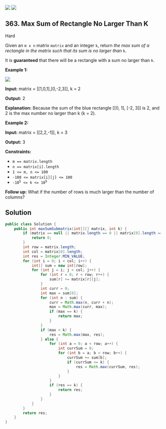 [![](https://img.shields.io/github/stars/javadev/LeetCode-in-Java?label=Stars&style=flat-square)](https://github.com/javadev/LeetCode-in-Java)
[![](https://img.shields.io/github/forks/javadev/LeetCode-in-Java?label=Fork%20me%20on%20GitHub%20&style=flat-square)](https://github.com/javadev/LeetCode-in-Java/fork)

## 363\. Max Sum of Rectangle No Larger Than K

Hard

Given an `m x n` matrix `matrix` and an integer `k`, return _the max sum of a rectangle in the matrix such that its sum is no larger than_ `k`.

It is **guaranteed** that there will be a rectangle with a sum no larger than `k`.

**Example 1:**

![](https://assets.leetcode.com/uploads/2021/03/18/sum-grid.jpg)

**Input:** matrix = \[\[1,0,1],[0,-2,3]], k = 2

**Output:** 2

**Explanation:** Because the sum of the blue rectangle [[0, 1], [-2, 3]] is 2, and 2 is the max number no larger than k (k = 2). 

**Example 2:**

**Input:** matrix = \[\[2,2,-1]], k = 3

**Output:** 3 

**Constraints:**

*   `m == matrix.length`
*   `n == matrix[i].length`
*   `1 <= m, n <= 100`
*   `-100 <= matrix[i][j] <= 100`
*   <code>-10<sup>5</sup> <= k <= 10<sup>5</sup></code>

**Follow up:** What if the number of rows is much larger than the number of columns?

## Solution

```java
public class Solution {
    public int maxSumSubmatrix(int[][] matrix, int k) {
        if (matrix == null || matrix.length == 0 || matrix[0].length == 0) {
            return 0;
        }
        int row = matrix.length;
        int col = matrix[0].length;
        int res = Integer.MIN_VALUE;
        for (int i = 0; i < col; i++) {
            int[] sum = new int[row];
            for (int j = i; j < col; j++) {
                for (int r = 0; r < row; r++) {
                    sum[r] += matrix[r][j];
                }
                int curr = 0;
                int max = sum[0];
                for (int n : sum) {
                    curr = Math.max(n, curr + n);
                    max = Math.max(curr, max);
                    if (max == k) {
                        return max;
                    }
                }
                if (max < k) {
                    res = Math.max(max, res);
                } else {
                    for (int a = 0; a < row; a++) {
                        int currSum = 0;
                        for (int b = a; b < row; b++) {
                            currSum += sum[b];
                            if (currSum <= k) {
                                res = Math.max(currSum, res);
                            }
                        }
                    }
                    if (res == k) {
                        return res;
                    }
                }
            }
        }
        return res;
    }
}
```